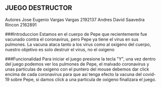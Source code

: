 ## JUEGO DESTRUCTOR
Autores
Jose Eugenio Vargas Vargas 2192137
Andres David Saavedra Rincon 2162891

###Introduccion
Estamos en el cuerpo de Pepe que recientemente fue vacunado contra el coronavirus, pero Pepe ya tiene el virus en sus pulmones.
La vacuna ataca tanto a los virus como al oxigeno del cuerpo, nuestro objetivo es solo destruir el virus, no el oxigeno

###Funcionalidad
Para iniciar el juego presione la tecla "Y", una vez dentro del juego podemos ver los pulmones de Pepe, el malvado coronavirus y unas particulas de oxigeno
con el puntero del mouse debemos dar click encima de cada coronavirus para que asi tenga efecto la vacuna del covid-19 sobre Pepe, si damos click a una particula de oxigeno finalizara
el juego.
